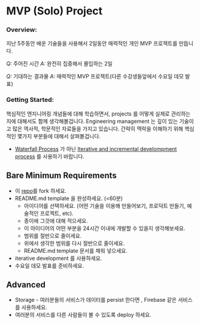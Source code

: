 # MVP (Solo) Project
### Overview:

지난 5주동안 배운 기술들을 사용해서 2일동안 매력적인 개인 MVP 프로젝트를 만듭니다.

*Q:* 주어진 시간 
*A:* 완전히 집중해서 몰입하는 2일

*Q:* 기대하는 결과물
*A:* 매력적인 MVP 프로젝트(다른 수강생들앞에서 수요일 데모 발표)

### Getting Started:

핵심적인 엔지니어링 개념들에 대해 학습하면서, projects 를 어떻게 실제로 관리하는지에 대해서도 함께 생각해볼겁니다.
Engineering management 는 깊이 있는 기술이고 많은 역사적, 학문적인 자료들을 가지고 있습니다. 간략히 맥락을 이해하기 위해 핵심적인 몇가지 부분들에 대해서 살펴볼겁니다.

* [Waterfall Process](http://en.wikipedia.org/wiki/Waterfall_model) 가 아닌 [Iterative and incremental develompment process](http://en.wikipedia.org/wiki/Iterative_and_incremental_development) 를 사용하기 바랍니다.

## Bare Minimum Requirements
* 이 [repo](https://github.com/codestates/2016-04-mvp)를 fork 하세요.
* README.md template 을 완성하세요. (<60분)
  * 아이디어를 선택하세요. (어떤 기술을 이용해 만들어보기, 프로덕트 만들기, 예술적인 프로젝트, etc).
  * 종이에 그것에 대해 적으세요.
  * 이 아이디어의 어떤 부분을 24시간 이내에 개발할 수 있을지 생각해보세요.
  * 범위를 절반으로 줄이세요.
  * 위에서 생각한 범위를 다시 절반으로 줄이세요.
  * README.md template 문서를 채워 넣으세요.
* iterative development 를 사용하세요.
* 수요일 데모 발표를 준비하세요.

## Advanced
* Storage - 여러분들의 서비스가 데이터를 persist 한다면 , Firebase 같은 서비스를 사용하세요.
* 여러분의 서비스를 다른 사람들이 볼 수 있도록 deploy 하세요.